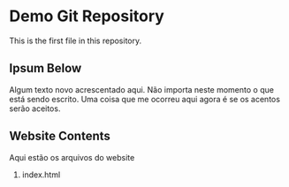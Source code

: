 # Demo Git Repository

This is the first file in this repository.


## Ipsum Below

Algum texto novo acrescentado aqui. Não importa neste momento o que está sendo escrito.
Uma coisa que me ocorreu aqui agora é se os acentos serão aceitos.

## Website Contents

Aqui estão os arquivos do website

1. index.html